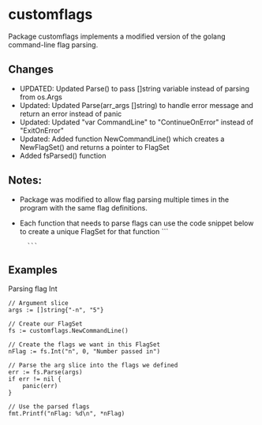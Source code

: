 # customflags
Package customflags implements a modified version of the golang command-line flag parsing.

## Changes
- UPDATED: Updated Parse() to pass []string variable instead of parsing from os.Args
- Updated: Updated Parse(arr_args []string) to handle error message and return an error instead of panic
- Updated: Updated "var CommandLine" to "ContinueOnError" instead of "ExitOnError"
- Updated: Added function NewCommandLine() which creates a NewFlagSet() and returns a pointer to FlagSet
- Added fsParsed() function

## Notes:
- Package was modified to allow flag parsing multiple times in the program with the same flag definitions.
- Each function that needs to parse flags can use the code snippet below to create a unique FlagSet for that function
		```
		
		```

## Examples

Parsing flag Int
```
// Argument slice
args := []string{"-n", "5"} 

// Create our FlagSet
fs := customflags.NewCommandLine()

// Create the flags we want in this FlagSet
nFlag := fs.Int("n", 0, "Number passed in")

// Parse the arg slice into the flags we defined
err := fs.Parse(args)
if err != nil {
	panic(err)
}

// Use the parsed flags
fmt.Printf("nFlag: %d\n", *nFlag)
```
